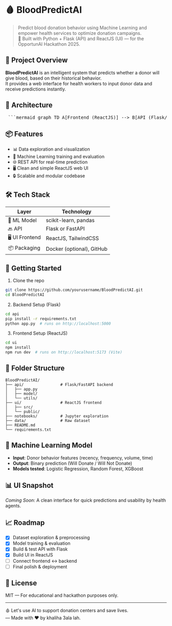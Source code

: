 # 🩸 BloodPredictAI

> Predict blood donation behavior using Machine Learning and empower health services to optimize donation campaigns.  
> 🔬 Built with Python + Flask (API) and ReactJS (UI) — for the OpportunAI Hackathon 2025.

## 🚀 Project Overview

**BloodPredictAI** is an intelligent system that predicts whether a donor will give blood, based on their historical behavior.  
It provides a web interface for health workers to input donor data and receive predictions instantly.

## 🧠 Architecture

<pre lang="markdown"> ```mermaid graph TD A[Frontend (ReactJS)] --> B[API (Flask/FastAPI)] B --> C[ML Model] C -->|Prediction| B B --> A D[(CSV Dataset)] --> C ``` </pre>

## 📦 Features

- 📊 Data exploration and visualization
- 🤖 Machine Learning training and evaluation
- 🌐 REST API for real-time prediction
- 🖥️ Clean and simple ReactJS web UI
- 🔒 Scalable and modular codebase

## 🛠️ Tech Stack

| Layer | Technology |
|-------|------------|
| 🧠 ML Model | scikit-learn, pandas |
| 🔙 API | Flask or FastAPI |
| 🖥️ UI Frontend | ReactJS, TailwindCSS |
| 📦 Packaging | Docker (optional), GitHub |

## 🧪 Getting Started

1. Clone the repo
```bash
git clone https://github.com/yourusername/BloodPredictAI.git
cd BloodPredictAI
```

2. Backend Setup (Flask)
```bash
cd api
pip install -r requirements.txt
python app.py  # runs on http://localhost:5000
```

3. Frontend Setup (ReactJS)
```bash
cd ui
npm install
npm run dev  # runs on http://localhost:5173 (Vite)
```

## 🧱 Folder Structure

```
BloodPredictAI/
├── api/                # Flask/FastAPI backend
│   ├── app.py
│   ├── model/
│   └── utils/
├── ui/                 # ReactJS frontend
│   ├── src/
│   └── public/
├── notebooks/          # Jupyter exploration
├── data/               # Raw dataset
├── README.md
└── requirements.txt
```

## 🧠 Machine Learning Model

- **Input**: Donor behavior features (recency, frequency, volume, time)
- **Output**: Binary prediction (Will Donate / Will Not Donate)
- **Models tested**: Logistic Regression, Random Forest, XGBoost

## 📊 UI Snapshot
*Coming Soon*: A clean interface for quick predictions and usability by health agents.

## 📈 Roadmap

- [x] Dataset exploration & preprocessing
- [x] Model training & evaluation
- [x] Build & test API with Flask
- [x] Build UI in ReactJS
- [ ] Connect frontend ↔ backend
- [ ] Final polish & deployment

## 📜 License
MIT — For educational and hackathon purposes only.

---

🩸 Let's use AI to support donation centers and save lives.  
— Made with ❤️ by khaliha 3ala lah.